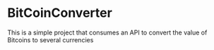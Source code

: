 # BitCoinConverter
This is a simple project that consumes an API to convert the value of Bitcoins to several currencies
